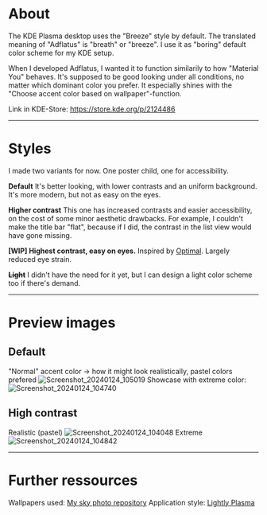 # About  
The KDE Plasma desktop uses the "Breeze" style by default. 
The translated meaning of "Adflatus" is "breath" or "breeze". 
I use it as "boring" default color scheme for my KDE setup.  

When I developed Adflatus, I wanted it to function similarily to how "Material You" behaves.
It's supposed to be good looking under all conditions, no matter which dominant color you prefer. It especially shines with the "Choose accent color based on wallpaper"-function.  

Link in KDE-Store: https://store.kde.org/p/2124486

---

# Styles
I made two variants for now. One poster child, one for accessibility.

**Default**
  It's better looking, with lower contrasts and an uniform background. It's more modern, but not as easy on the eyes.  
  
**Higher contrast**
  This one has increased contrasts and easier accessibility, on the cost of some minor aesthetic drawbacks.
  For example, I couldn't make the title bar "flat", because if I did, the contrast in the list view would have gone missing.
  
**[WIP] Highest contrast, easy on eyes.**
  Inspired by [Optimal](https://github.com/MilesBHuff/Optimality-Theme). Largely reduced eye strain.
  
**~~Light~~**
  I didn't have the need for it yet, but I can design a light color scheme too if there's demand.

---

# Preview images
## Default
"Normal" accent color -> how it might look realistically, pastel colors prefered
![Screenshot_20240124_105019](https://github.com/gluckgluckwasserbauch/adflatus-kde/assets/99470494/58f41c7d-ebdc-4fa8-9982-1e351c22025f)
Showcase with extreme color:
![Screenshot_20240124_104740](https://github.com/gluckgluckwasserbauch/adflatus-kde/assets/99470494/e662fd13-bdb5-4d6e-b12d-5ec1714762a8)
## High contrast
Realistic (pastel)
![Screenshot_20240124_104048](https://github.com/gluckgluckwasserbauch/adflatus-kde/assets/99470494/c1335479-900d-4109-a2db-ef365f282956)
Extreme
![Screenshot_20240124_104842](https://github.com/gluckgluckwasserbauch/adflatus-kde/assets/99470494/f6fc2065-eeb8-4c7b-aa1c-e572920e9653)

---

# Further ressources
Wallpapers used: [My sky photo repository](https://github.com/gluckgluckwasserbauch/lucy-in-the-sky-with-pixels)
Application style: [Lightly Plasma](https://github.com/doncsugar/lightly-plasma)
